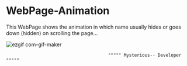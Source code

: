 # WebPage-Animation

This WebPage shows the animation in which name usually hides or goes down (hidden) on scrolling the page...




![ezgif com-gif-maker](https://user-images.githubusercontent.com/68477862/116157542-c87bcc00-a70a-11eb-8796-9552d962feb2.gif)







                                           """"" Mysterious-- Developer """""
